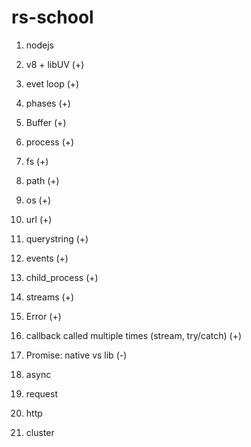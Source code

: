 # rs-school

1. nodejs

1. v8 + libUV (+)
  1. evet loop  (+)
  1. phases (+)

1. Buffer (+)
  1. process (+)
  1. fs (+)
  1. path (+)
  1. os (+)
  1. url (+)
  1. querystring (+)


1. events (+)
1. child_process (+)
1. streams (+)

1. Error (+)

1. callback called multiple times (stream, try/catch) (+)
1. Promise: native vs lib (-)

1. async
1. request

1. http
1. cluster

